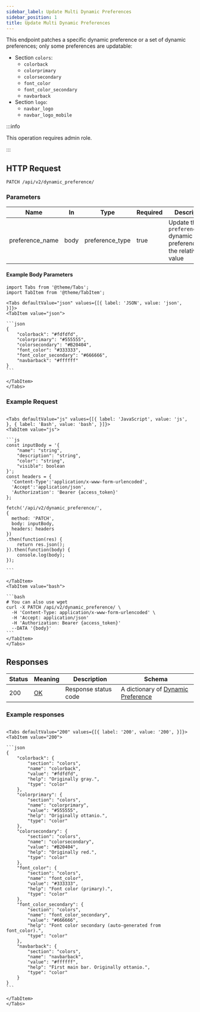 ```yaml
---
sidebar_label: Update Multi Dynamic Preferences
sidebar_position: 1
title: Update Multi Dynamic Preferences
---
```


This endpoint patches a specific dynamic preference or a set of dynamic preferences; only some preferences are
updatable:

- Section `colors`:
    - `colorback`
    - `colorprimary`
    - `colorsecondary`
    - `font_color`
    - `font_color_secondary`
    - `navbarback`
- Section `logo`:
    - `navbar_logo`
    - `navbar_logo_mobile`

:::info

This operation requires admin role.

:::

## HTTP Request

`PATCH /api/v2/dynamic_preference/`

### Parameters

| Name            | In   | Type            | Required | Description                                                             |
|-----------------|------|-----------------|----------|-------------------------------------------------------------------------|
| preference_name | body | preference_type | true     | Update the `preference_name` dynamic preference with the relative value |

#### Example Body Parameters

````mdx-code-block
import Tabs from '@theme/Tabs';
import TabItem from '@theme/TabItem';

<Tabs defaultValue="json" values={[{ label: 'JSON', value: 'json', }]}>
<TabItem value="json">

```json
{
    "colorback": "#fdfdfd",
    "colorprimary": "#555555",
    "colorsecondary": "#B20404",
    "font_color": "#333333",
    "font_color_secondary": "#666666",
    "navbarback": "#ffffff"
}
```

</TabItem>
</Tabs>
````

### Example Request

````mdx-code-block

<Tabs defaultValue="js" values={[{ label: 'JavaScript', value: 'js', }, { label: 'Bash', value: 'bash', }]}>
<TabItem value="js">

```js
const inputBody = '{
    "name": "string",
    "description": "string",
    "color": "string",
    "visible": boolean
}';
const headers = {
  'Content-Type':'application/x-www-form-urlencoded',
  'Accept':'application/json',
  'Authorization': 'Bearer {access_token}'
};

fetch('/api/v2/dynamic_preference/',
{
  method: 'PATCH',
  body: inputBody,
  headers: headers
})
.then(function(res) {
    return res.json();
}).then(function(body) {
    console.log(body);
});

```

</TabItem>
<TabItem value="bash">

```bash
# You can also use wget
curl -X PATCH /api/v2/dynamic_preference/ \
  -H 'Content-Type: application/x-www-form-urlencoded' \
  -H 'Accept: application/json'
  -H 'Authorization: Bearer {access_token}'
  --DATA '{body}'
```
</TabItem>
</Tabs>
````

## Responses

| Status | Meaning                                                 | Description          | Schema                                                                                 |
|--------|---------------------------------------------------------|----------------------|----------------------------------------------------------------------------------------|
| 200    | [OK](https://tools.ietf.org/html/rfc7231#section-6.3.1) | Response status code | A dictionary of [Dynamic Preference](/docs/apireference/v2/schemas/dynamic_preference) |

### Example responses

````mdx-code-block

<Tabs defaultValue="200" values={[{ label: '200', value: '200', }]}>
<TabItem value="200">

```json
{
    "colorback": {
        "section": "colors",
        "name": "colorback",
        "value": "#fdfdfd",
        "help": "Originally gray.",
        "type": "color"
    },
    "colorprimary": {
        "section": "colors",
        "name": "colorprimary",
        "value": "#555555",
        "help": "Originally ottanio.",
        "type": "color"
    },
    "colorsecondary": {
        "section": "colors",
        "name": "colorsecondary",
        "value": "#B20404",
        "help": "Originally red.",
        "type": "color"
    },
    "font_color": {
        "section": "colors",
        "name": "font_color",
        "value": "#333333",
        "help": "Font color (primary).",
        "type": "color"
    },
    "font_color_secondary": {
        "section": "colors",
        "name": "font_color_secondary",
        "value": "#666666",
        "help": "Font color secondary (auto-generated from font_color).",
        "type": "color"
    },
    "navbarback": {
        "section": "colors",
        "name": "navbarback",
        "value": "#ffffff",
        "help": "First main bar. Originally ottanio.",
        "type": "color"
    }
}
```

</TabItem>
</Tabs>
````
